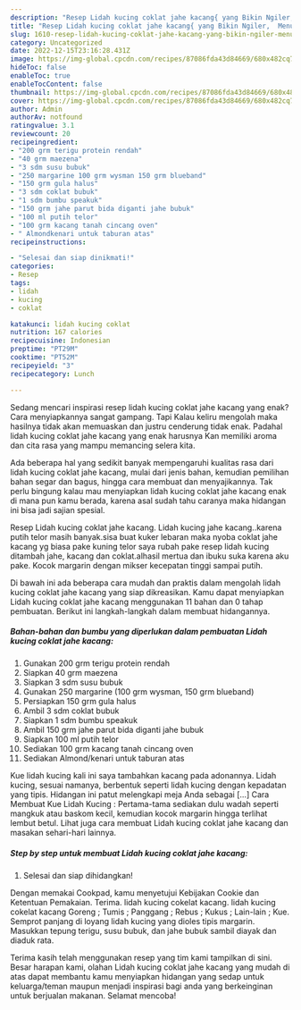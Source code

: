 ```yaml
---
description: "Resep Lidah kucing coklat jahe kacang{ yang Bikin Ngiler,  Menu Buat lebaran"
title: "Resep Lidah kucing coklat jahe kacang{ yang Bikin Ngiler,  Menu Buat lebaran"
slug: 1610-resep-lidah-kucing-coklat-jahe-kacang-yang-bikin-ngiler-menu-buat-lebaran
category: Uncategorized
date: 2022-12-15T23:16:28.431Z
image: https://img-global.cpcdn.com/recipes/87086fda43d84669/680x482cq70/lidah-kucing-coklat-jahe-kacang-foto-resep-utama.jpg
hideToc: false
enableToc: true
enableTocContent: false
thumbnail: https://img-global.cpcdn.com/recipes/87086fda43d84669/680x482cq70/lidah-kucing-coklat-jahe-kacang-foto-resep-utama.jpg
cover: https://img-global.cpcdn.com/recipes/87086fda43d84669/680x482cq70/lidah-kucing-coklat-jahe-kacang-foto-resep-utama.jpg
author: Admin
authorAv: notfound
ratingvalue: 3.1
reviewcount: 20
recipeingredient:
- "200 grm terigu protein rendah"
- "40 grm maezena"
- "3 sdm susu bubuk"
- "250 margarine 100 grm wysman 150 grm blueband"
- "150 grm gula halus"
- "3 sdm coklat bubuk"
- "1 sdm bumbu speakuk"
- "150 grm jahe parut bida diganti jahe bubuk"
- "100 ml putih telor"
- "100 grm kacang tanah cincang oven"
- " Almondkenari untuk taburan atas"
recipeinstructions:

- "Selesai dan siap dinikmati!"
categories:
- Resep
tags:
- lidah
- kucing
- coklat

katakunci: lidah kucing coklat 
nutrition: 167 calories
recipecuisine: Indonesian
preptime: "PT29M"
cooktime: "PT52M"
recipeyield: "3"
recipecategory: Lunch

---
```



Sedang mencari inspirasi resep lidah kucing coklat jahe kacang yang enak? Cara menyiapkannya sangat gampang. Tapi Kalau keliru mengolah maka hasilnya tidak akan memuaskan dan justru cenderung tidak enak. Padahal lidah kucing coklat jahe kacang yang enak harusnya Kan memiliki aroma dan cita rasa yang mampu memancing selera kita.


Ada beberapa hal yang sedikit banyak mempengaruhi kualitas rasa dari lidah kucing coklat jahe kacang, mulai dari jenis bahan, kemudian pemilihan bahan segar dan bagus, hingga cara membuat dan menyajikannya. Tak perlu bingung kalau mau menyiapkan lidah kucing coklat jahe kacang enak di mana pun kamu berada, karena asal sudah tahu caranya maka hidangan ini bisa jadi sajian spesial.

Resep Lidah kucing coklat jahe kacang. Lidah kucing jahe kacang..karena putih telor masih banyak.sisa buat kuker lebaran maka nyoba coklat jahe kacang yg biasa pake kuning telor saya rubah pake resep lidah kucing ditambah jahe, kacang dan coklat.alhasil mertua dan ibuku suka karena aku pake. Kocok margarin dengan mikser kecepatan tinggi sampai putih.


Di bawah ini ada beberapa cara mudah dan praktis dalam mengolah lidah kucing coklat jahe kacang yang siap dikreasikan. Kamu dapat menyiapkan Lidah kucing coklat jahe kacang menggunakan 11 bahan dan 0 tahap pembuatan. Berikut ini langkah-langkah dalam membuat hidangannya.

<!--inarticleads1-->

##### Bahan-bahan dan bumbu yang diperlukan dalam pembuatan Lidah kucing coklat jahe kacang:

1. Gunakan 200 grm terigu protein rendah
1. Siapkan 40 grm maezena
1. Siapkan 3 sdm susu bubuk
1. Gunakan 250 margarine (100 grm wysman, 150 grm blueband)
1. Persiapkan 150 grm gula halus
1. Ambil 3 sdm coklat bubuk
1. Siapkan 1 sdm bumbu speakuk
1. Ambil 150 grm jahe parut bida diganti jahe bubuk
1. Siapkan 100 ml putih telor
1. Sediakan 100 grm kacang tanah cincang oven
1. Sediakan  Almond/kenari untuk taburan atas


Kue lidah kucing kali ini saya tambahkan kacang pada adonannya. Lidah kucing, sesuai namanya, berbentuk seperti lidah kucing dengan kepadatan yang tipis. Hidangan ini patut melengkapi meja Anda sebagai […] Cara Membuat Kue Lidah Kucing : Pertama-tama sediakan dulu wadah seperti mangkuk atau baskom kecil, kemudian kocok margarin hingga terlihat lembut betul. Lihat juga cara membuat Lidah kucing coklat jahe kacang dan masakan sehari-hari lainnya. 

<!--inarticleads2-->

##### Step by step untuk membuat Lidah kucing coklat jahe kacang:


1. Selesai dan siap dihidangkan!

Dengan memakai Cookpad, kamu menyetujui Kebijakan Cookie dan Ketentuan Pemakaian. Terima. lidah kucing cokelat kacang. lidah kucing cokelat kacang Goreng ; Tumis ; Panggang ; Rebus ; Kukus ; Lain-lain ; Kue. Semprot panjang di loyang lidah kucing yang dioles tipis margarin. Masukkan tepung terigu, susu bubuk, dan jahe bubuk sambil diayak dan diaduk rata. 

Terima kasih telah menggunakan resep yang tim kami tampilkan di sini. Besar harapan kami, olahan Lidah kucing coklat jahe kacang yang mudah di atas dapat membantu kamu menyiapkan hidangan yang sedap untuk keluarga/teman maupun menjadi inspirasi bagi anda yang berkeinginan untuk berjualan makanan. Selamat mencoba!
